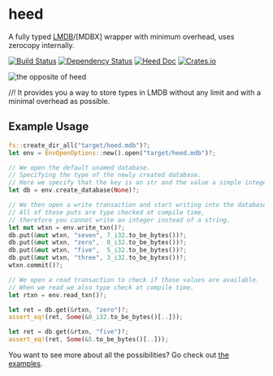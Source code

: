 # heed
A fully typed [LMDB]/[MDBX] wrapper with minimum overhead, uses zerocopy internally.

[![Build Status](https://dev.azure.com/renaultcle/heed/_apis/build/status/Kerollmops.heed?branchName=master)](https://dev.azure.com/renaultcle/heed/_build/latest?definitionId=1&branchName=master)
[![Dependency Status](https://deps.rs/repo/github/Kerollmops/heed/status.svg)](https://deps.rs/repo/github/Kerollmops/heed)
[![Heed Doc](https://docs.rs/heed/badge.svg)](https://docs.rs/heed)
[![Crates.io](https://img.shields.io/crates/v/heed.svg)](https://crates.io/crates/heed)

![the opposite of heed](https://thesaurus.plus/img/antonyms/153/heed.png)

//! It provides you a way to store types in LMDB without any limit and with a minimal overhead as possible.

## Example Usage

```rust
fs::create_dir_all("target/heed.mdb")?;
let env = EnvOpenOptions::new().open("target/heed.mdb")?;

// We open the default unamed database.
// Specifying the type of the newly created database.
// Here we specify that the key is an str and the value a simple integer.
let db = env.create_database(None)?;

// We then open a write transaction and start writing into the database.
// All of those puts are type checked at compile time,
// therefore you cannot write an integer instead of a string.
let mut wtxn = env.write_txn()?;
db.put(&mut wtxn, "seven", 7_i32.to_be_bytes())?;
db.put(&mut wtxn, "zero",  0_i32.to_be_bytes())?;
db.put(&mut wtxn, "five",  5_i32.to_be_bytes())?;
db.put(&mut wtxn, "three", 3_i32.to_be_bytes())?;
wtxn.commit()?;

// We open a read transaction to check if those values are available.
// When we read we also type check at compile time.
let rtxn = env.read_txn()?;

let ret = db.get(&rtxn, "zero")?;
assert_eq!(ret, Some(&0_i32.to_be_bytes()[..]));

let ret = db.get(&rtxn, "five")?;
assert_eq!(ret, Some(&5.to_be_bytes()[..]));
```

You want to see more about all the possibilities? Go check out [the examples](heed/examples/).

[LMDB]: https://en.wikipedia.org/wiki/Lightning_Memory-Mapped_Database
